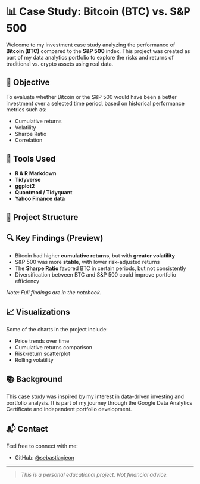 # 📊 Case Study: Bitcoin (BTC) vs. S&P 500

Welcome to my investment case study analyzing the performance of **Bitcoin (BTC)** compared to the **S&P 500** index. This project was created as part of my data analytics portfolio to explore the risks and returns of traditional vs. crypto assets using real data.

## 📌 Objective

To evaluate whether Bitcoin or the S&P 500 would have been a better investment over a selected time period, based on historical performance metrics such as:

- Cumulative returns
- Volatility
- Sharpe Ratio
- Correlation

## 🧰 Tools Used

- **R & R Markdown**
- **Tidyverse**
- **ggplot2**
- **Quantmod / Tidyquant**
- **Yahoo Finance data**

## 📁 Project Structure

## 🔍 Key Findings (Preview)

- Bitcoin had higher **cumulative returns**, but with **greater volatility**
- S&P 500 was more **stable**, with lower risk-adjusted returns
- The **Sharpe Ratio** favored BTC in certain periods, but not consistently
- Diversification between BTC and S&P 500 could improve portfolio efficiency

*Note: Full findings are in the notebook.*

## 📈 Visualizations

Some of the charts in the project include:

- Price trends over time
- Cumulative returns comparison
- Risk-return scatterplot
- Rolling volatility

## 📚 Background

This case study was inspired by my interest in data-driven investing and portfolio analysis. It is part of my journey through the Google Data Analytics Certificate and independent portfolio development.

## 📬 Contact

Feel free to connect with me:

- GitHub: [@sebastianjeon](https://github.com/sebastianjeon)


---

> *This is a personal educational project. Not financial advice.*
